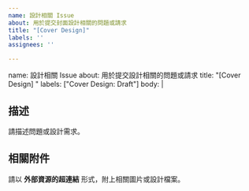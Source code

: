 ```yaml
---
name: 設計相關 Issue
about: 用於提交封面設計相關的問題或請求
title: "[Cover Design]"
labels: ''
assignees: ''

---
```


name: 設計相關 Issue
about: 用於提交設計相關的問題或請求
title: "[Cover Design] "
labels: ["Cover Design: Draft"]
body: |
  ## 描述
  請描述問題或設計需求。
  
  ## 相關附件
  請以 **外部資源的超連結** 形式，附上相關圖片或設計檔案。
